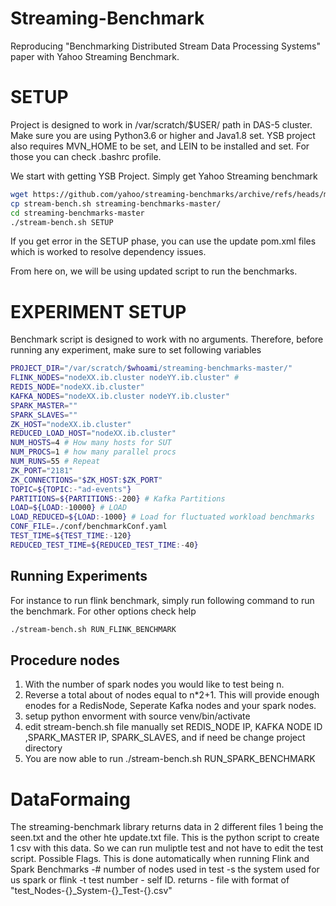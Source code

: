 # Streaming-Benchmark
Reproducing "Benchmarking Distributed Stream Data Processing Systems" paper with Yahoo Streaming Benchmark.

# SETUP
Project is designed to work in /var/scratch/$USER/ path in DAS-5 cluster. Make sure you are using Python3.6 or higher and Java1.8 set.
YSB project also requires MVN_HOME to be set, and LEIN to be installed and set. For those you can check .bashrc profile.

We start with getting YSB Project. Simply get Yahoo Streaming benchmark
```bash 
wget https://github.com/yahoo/streaming-benchmarks/archive/refs/heads/master.zip
cp stream-bench.sh streaming-benchmarks-master/
cd streaming-benchmarks-master
./stream-bench.sh SETUP
```
If you get error in the SETUP phase, you can use the update pom.xml files which is worked to resolve dependency issues.

From here on, we will be using updated script to run the benchmarks.
# EXPERIMENT SETUP
Benchmark script is designed to work with no arguments. Therefore, before running any experiment, make sure to set following variables
```bash 
PROJECT_DIR="/var/scratch/$whoami/streaming-benchmarks-master/"
FLINK_NODES="nodeXX.ib.cluster nodeYY.ib.cluster" # 
REDIS_NODE="nodeXX.ib.cluster"
KAFKA_NODES="nodeXX.ib.cluster nodeYY.ib.cluster"
SPARK_MASTER=""
SPARK_SLAVES=""
ZK_HOST="nodeXX.ib.cluster"
REDUCED_LOAD_HOST="nodeXX.ib.cluster"
NUM_HOSTS=4 # How many hosts for SUT
NUM_PROCS=1 # how many parallel procs
NUM_RUNS=55 # Repeat
ZK_PORT="2181" 
ZK_CONNECTIONS="$ZK_HOST:$ZK_PORT"
TOPIC=${TOPIC:-"ad-events"}
PARTITIONS=${PARTITIONS:-200} # Kafka Partitions
LOAD=${LOAD:-10000} # LOAD
LOAD_REDUCED=${LOAD:-1000} # Load for fluctuated workload benchmarks
CONF_FILE=./conf/benchmarkConf.yaml 
TEST_TIME=${TEST_TIME:-120}
REDUCED_TEST_TIME=${REDUCED_TEST_TIME:-40}
```

## Running Experiments
For instance to run flink benchmark, simply run following command to run the benchmark. For other options check help
```bash
./stream-bench.sh RUN_FLINK_BENCHMARK
```

## Procedure nodes
1) With the number of spark nodes you would like to test being n. 
2) Reverse a total about of nodes equal to n*2+1. This will provide enough enodes for a RedisNode, Seperate Kafka nodes and your spark nodes.
3) setup python envorment with source venv/bin/activate 
3) edit stream-bench.sh file manually set REDIS_NODE IP, KAFKA NODE ID ,SPARK_MASTER IP, SPARK_SLAVES, and if need be change project directory
6) You are now able to run ./stream-bench.sh RUN_SPARK_BENCHMARK

# DataFormaing 
The streaming-benchmark library returns data in 2 different files 1 being the seen.txt and the other hte update.txt file. This is the python script to create 1 csv with this data. So we can run muliptle test and not have to edit the test script. Possible Flags. This is done automatically when running Flink and Spark Benchmarks
-# number of nodes used in test 
-s the system used for us spark or flink 
-t test number - self ID. 
returns - file with format of "test_Nodes-{}_System-{}_Test-{}.csv"

